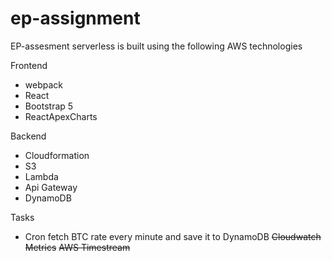 # ep-assignment

EP-assesment serverless is built using the following AWS technologies

Frontend
- webpack 
- React 
- Bootstrap 5 
- ReactApexCharts 

Backend
- Cloudformation 
- S3 
- Lambda 
- Api Gateway 
- DynamoDB

Tasks
- Cron fetch BTC rate every minute and save it to DynamoDB ~~Cloudwatch Metrics~~  ~~AWS Timestream~~
